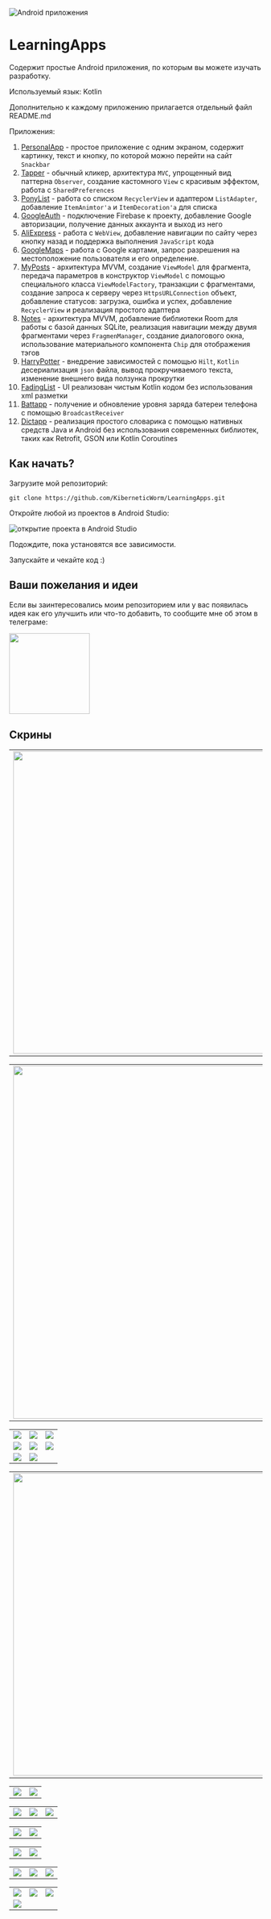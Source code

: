 ![Android приложения](https://github.com/KiberneticWorm/LearningApps/blob/master/assets/logo.png)

# LearningApps

Содержит простые Android приложения, по которым вы можете изучать разработку.

Используемый язык: Kotlin

Дополнительно к каждому приложению прилагается отдельный файл README.md

Приложения:

1. [PersonalApp](https://github.com/KiberneticWorm/LearningApps/tree/master/PersonalApp) - простое приложение с одним экраном, содержит картинку, текст и кнопку, по которой можно перейти на сайт <code>Snackbar</code>
2. [Tapper](https://github.com/KiberneticWorm/LearningApps/tree/master/Tapper) - обычный кликер, архитектура <code>MVC</code>, упрощенный вид паттерна <code>Observer</code>, создание кастомного <code>View</code> с красивым эффектом, работа с <code>SharedPreferences</code>
3. [PonyList](https://github.com/KiberneticWorm/LearningApps/tree/master/PonyList) - работа со списком <code>RecyclerView</code> и адаптером <code>ListAdapter</code>, добавление <code>ItemAnimtor'а</code> и <code>ItemDecoration'а</code> для списка
4. [GoogleAuth](https://github.com/KiberneticWorm/LearningApps/tree/master/GoogleAuth) - подключение Firebase к проекту, добавление Google авторизации, получение данных аккаунта и выход из него 
5. [AliExpress](https://github.com/KiberneticWorm/LearningApps/tree/master/AliExpress) - работа с <code>WebView</code>, добавление навигации по сайту через кнопку назад и поддержка выполнения <code>JavaScript</code> кода 
6. [GoogleMaps](https://github.com/KiberneticWorm/LearningApps/tree/master/GoogleMaps) - работа с Google картами, запрос разрешения на местоположение пользователя и его определение.
7. [MyPosts](https://github.com/KiberneticWorm/LearningApps/tree/master/MyPosts) - архитектура MVVM, создание <code>ViewModel</code> для фрагмента, передача параметров в конструктор <code>ViewModel</code> с помощью специального класса <code>ViewModelFactory</code>, транзакции с фрагментами, создание запроса к серверу через <code>HttpsURLConnection</code> объект, добавление статусов: загрузка, ошибка и успех, добавление <code>RecyclerView</code> и реализация простого адаптера
8. [Notes](https://github.com/KiberneticWorm/LearningApps/tree/master/Notes) - архитектура MVVM, добавление библиотеки Room для работы с базой данных SQLite, реализация навигации между двумя фрагментами через <code>FragmenManager</code>, создание диалогового окна, использование материального компонента <code>Chip</code> для отображения тэгов
9. [HarryPotter](https://github.com/KiberneticWorm/LearningApps/tree/master/HarryPotter) - внедрение зависимостей с помощью <code>Hilt</code>, <code>Kotlin</code> десериализация <code>json</code> файла, вывод прокручиваемого текста, изменение внешнего вида ползунка прокрутки
10. [FadingList](https://github.com/KiberneticWorm/LearningApps/tree/master/FadingList) - UI реализован чистым Kotlin кодом без использования xml разметки
11. [Battapp](https://github.com/KiberneticWorm/LearningApps/tree/master/BatteryLevel) - получение и обновление уровня заряда батереи телефона с помощью <code>BroadcastReceiver</code>
12. [Dictapp](https://github.com/KiberneticWorm/LearningApps/tree/master/Dictapp) - реализация простого словарика с помощью нативных средств Java и Android без использования современных библиотек, таких как Retrofit, GSON или Kotlin Coroutines

## Как начать?

Загрузите мой репозиторий:

    git clone https://github.com/KiberneticWorm/LearningApps.git
  
Откройте любой из проектов в Android Studio:

![открытие проекта в Android Studio](https://github.com/KiberneticWorm/LearningApps/blob/master/screens/learning_apps.png)

Подождите, пока установятся все зависимости.

Запускайте и чекайте код :)

## Ваши пожелания и идеи

Если вы заинтересовались моим репозиторием или у вас появилась идея как его улучшить или что-то добавить, то сообщите мне об этом в телеграме:

<a href="https://t.me/little_twilly"><img src="https://avatars.mds.yandex.net/get-zen_doc/2359038/pub_60129a10f26bf62c167552bc_60129bd16e30ac5150b690b2/scale_1200" width=160 /></a>

## Скрины

<table>
  <tr>
    <td><img src="https://github.com/KiberneticWorm/LearningApps/blob/master/Tapper/screenshots/screen1.png" height="600px" /></td>
    <td><img src="https://github.com/KiberneticWorm/LearningApps/blob/master/Tapper/screenshots/screen2.gif" height="600px" /></td>
  </tr>
</table>

<table>
  <tr>
    <td><img src="https://github.com/KiberneticWorm/LearningApps/blob/master/PonyList/screens/screen1.png" height=700 /></td>
    <td><img src="https://github.com/KiberneticWorm/LearningApps/blob/master/PonyList/screens/screen2.png" height=700 /></td>
  </tr>
</table>

<table>
  <tr>
    <td><img src="https://github.com/KiberneticWorm/LearningApps/blob/master/Notes/screens/screen1.png" /></td>
    <td><img src="https://github.com/KiberneticWorm/LearningApps/blob/master/Notes/screens/screen2.png" /></td>
    <td><img src="https://github.com/KiberneticWorm/LearningApps/blob/master/Notes/screens/screen3.png" /></td>
  </tr>  
  <tr>
    <td><img src="https://github.com/KiberneticWorm/LearningApps/blob/master/Notes/screens/screen4.png" /></td>
    <td><img src="https://github.com/KiberneticWorm/LearningApps/blob/master/Notes/screens/screen50.png" /></td>
    <td><img src="https://github.com/KiberneticWorm/LearningApps/blob/master/Notes/screens/screen6.png" /></td>
  </tr>
  <tr>
    <td><img src="https://github.com/KiberneticWorm/LearningApps/blob/master/Notes/screens/screen7.png" /></td>
    <td><img src="https://github.com/KiberneticWorm/LearningApps/blob/master/Notes/screens/screen8.png" /></td>
    
  </tr>
</table> 

<table border="0">
  <tr style="border: none">
    <td style="border: none"><img src="https://github.com/KiberneticWorm/LearningApps/blob/master/PersonalApp/screenshots/screen1.png" height="600px" /></td>
    <td style="border: none"><img src="https://github.com/KiberneticWorm/LearningApps/blob/master/PersonalApp/screenshots/screen2.png" height="600px" /></td>
  </tr>
</table>

<table>
  <tr>
    <td><img src="https://github.com/KiberneticWorm/LearningApps/blob/master/GoogleAuth/screens/screen1.jpg" /></td>
    <td><img src="https://github.com/KiberneticWorm/LearningApps/blob/master/GoogleAuth/screens/screen2.jpg" /></td>
  </tr>  
</table>

<table>
  <tr>
    <td><img src="https://github.com/KiberneticWorm/LearningApps/blob/master/AliExpress/screens/screen1.png" /></td>
    <td><img src="https://github.com/KiberneticWorm/LearningApps/blob/master/AliExpress/screens/screen2.png" /></td>
    <td><img src="https://github.com/KiberneticWorm/LearningApps/blob/master/AliExpress/screens/screen3.png" /></td>
  </tr>  
</table>

<table>
  <tr>
    <td><img src="https://github.com/KiberneticWorm/LearningApps/blob/master/MyPosts/screens/screen10.png" /></td>
    <td><img src="https://github.com/KiberneticWorm/LearningApps/blob/master/MyPosts/screens/screen20.png" /></td>
  </tr>
</table>

<table>
  <tr>
    <td><img src="https://github.com/KiberneticWorm/LearningApps/blob/master/HarryPotter/screens/screen1.png" /></td>
    <td><img src="https://github.com/KiberneticWorm/LearningApps/blob/master/HarryPotter/screens/screen2.png" /></td>  
  </tr>  
</table>

<table>
  <tr>
    <td><img src="https://github.com/KiberneticWorm/LearningApps/blob/master/FadingList/screens/screen1.png"/></td>
    <td><img src="https://github.com/KiberneticWorm/LearningApps/blob/master/FadingList/screens/screen2.png"/></td>
    <td><img src="https://github.com/KiberneticWorm/LearningApps/blob/master/FadingList/screens/screen3.png"/></td>
  </tr>  
</table>

<table>
  <tr>
    <td><img src="https://github.com/KiberneticWorm/LearningApps/blob/master/Dictapp/screens/screen1.png" /></td>
    <td><img src="https://github.com/KiberneticWorm/LearningApps/blob/master/Dictapp/screens/screen2.png" /></td>
    <td><img src="https://github.com/KiberneticWorm/LearningApps/blob/master/Dictapp/screens/screen3.png" /></td>
  </tr>
  <tr>
    <td><img src="https://github.com/KiberneticWorm/LearningApps/blob/master/Dictapp/screens/screen4.png" /></td>
  </tr>
</table>

